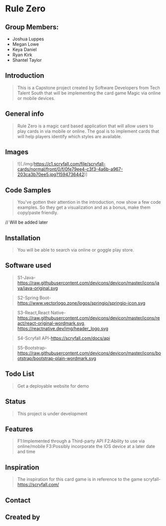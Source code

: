 # Rule Zero

## Group Members:
* Joshua Luppes
* Megan Lowe
* Keya Daniel
* Ryan Kirk
* Shantel Taylor


## Introduction

> This is a Capstone project created by Software Developers from Tech Talent South that will be implementing the card game Magic via online or mobile devices.

## General info
> Rule Zero is a magic card based application that will allow users to play cards in via mobile or online. The goal is to implement cards that will help players identify which styles are available.


## Images
> ![(./img/https://c1.scryfall.com/file/scryfall-cards/normal/front/0/f/0fe79ee4-c3f3-4a6b-a967-203ca3b70ee5.jpg?1594736442)]

## Code Samples

> You've gotten their attention in the introduction, now show a few code examples. So they get a visualization and as a bonus, make them copy/paste friendly.

// Will be added later

## Installation

> You will be able to search via online or goggle play store.

## Software used

> S1-Java-https://raw.githubusercontent.com/devicons/devicon/master/icons/java/java-original.svg

> S2-Spring Boot-https://www.vectorlogo.zone/logos/springio/springio-icon.svg

> S3-React,React Native-https://raw.githubusercontent.com/devicons/devicon/master/icons/react/react-original-wordmark.svg,
https://reactnative.dev/img/header_logo.svg

> S4-Scryfall API-https://scryfall.com/docs/api

> S5-Bootstrap-https://raw.githubusercontent.com/devicons/devicon/master/icons/bootstrap/bootstrap-plain-wordmark.svg

## Todo List
> Get a deployable website for demo
 
## Status
> This project is under development


## Features
> F1:Implemented through a Third-party API
> F2:Ability to use via online/mobile
> F3:Possibly incorporate the IOS device at a later date and time


## Inspiration
> The inspiration for this card game is in reference to the game scryfall- https://scryfall.com/

## Contact

## Created by
